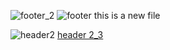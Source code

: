 ![footer_2](https://user-images.githubusercontent.com/11157848/114299521-5c2d8580-9ad9-11eb-8155-e13be0780806.png)
![footer](https://user-images.githubusercontent.com/11157848/114297919-2f757000-9ad1-11eb-8983-b6df8c078d30.png)
this is a new file



![header2](https://user-images.githubusercontent.com/53343483/114293748-49ee2000-9ab6-11eb-9b01-f826612c9206.png!)
[header 2_3](https://user-images.githubusercontent.com/53343483/114293870-79e9f300-9ab7-11eb-9b13-f606d1c8a420.png)

